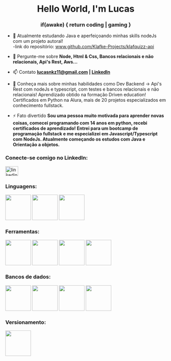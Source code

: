 <h1 align="center">Hello World, I'm Lucas</h1>
<h3 align="center">if(awake) { return coding | gaming }</h3>

- 🌱 Atualmente estudando Java e aperfeiçoando minhas skills nodeJs com um projeto autoral!  
-link do repositório: www.github.com/Klafke-Projects/klafquizz-api

- 💬 Pergunte-me sobre **Node, Html & Css, Bancos relacionais e não relacionais, Api's Rest, Aws...**

- 📫 Contato **lucasnkz11@gmail.com | 	[Linkedln](www.linkedin.com/in/lucasklafke/)**

- 📄 Conheça mais sobre minhas habilidades como Dev Backend -> Api's Rest com nodeJs e typescript, com testes e bancos relacionais e não relacionais! Aprendizado obtido na formação Driven education! Certificados em Python na Alura, mais de 20 projetos especializados em conhecimento fullstack.

- ⚡ Fato divertido **Sou uma pessoa muito motivada para aprender novas coisas, comecei programando com 14 anos em python, recebi certificados de aprendizado! Entrei para um bootcamp de programação fullstack e me especializei em Javascript/Typescript com NodeJs. Atualmente começando os estudos com Java e Orientação a objetos.**

<h3 align="left">Conecte-se comigo no Linkedln:</h3>
<p align="left">
<a href="https://linkedin.com/in/linkedin.com/in/lucas-klafke-b9728120b/" target="blank"><img align="center" src="https://raw.githubusercontent.com/rahuldkjain/github-profile-readme-generator/master/src/images/icons/Social/linked-in-alt.svg" alt="linkedin.com/in/lucas-klafke-b9728120b/" height="30" width="40" /></a>
</p>
<div>
<h3 align="left">Linguagens:</h3>
  <img src="https://upload.wikimedia.org/wikipedia/commons/thumb/4/4c/Typescript_logo_2020.svg/2048px-Typescript_logo_2020.svg.png" width="80" height="80"></img>
  <img src="https://upload.wikimedia.org/wikipedia/commons/thumb/9/99/Unofficial_JavaScript_logo_2.svg/480px-Unofficial_JavaScript_logo_2.svg.png" width="80" height="80"></img>
  <img src="https://logospng.org/download/java/logo-java-512.png" width="80" height="80"></img>
</div>
<h3 align="left">Ferramentas:</h3>
<div>
  <img src="https://logospng.org/download/node-js/logo-node-js-1024.png" width="80" height="80"></img>
  <img src="https://www.docker.com/wp-content/uploads/2022/03/vertical-logo-monochromatic.png" width="80" height="80"></img>
  <img src="https://programadev.com.br/static/9ff3232ef2ea482c1931b79f40243cf0/capa-node-express-rest.png" width="80" height="80"></img>
  <img src="https://cdn.freebiesupply.com/logos/large/2x/jest-logo-png-transparent.png" width="80" height="80"></img>
</div>
<h3 align="left">Bancos de dados:</h3>
<div>
  <img src="https://w7.pngwing.com/pngs/173/36/png-transparent-postgresql-logo-computer-software-database-open-source-s-text-head-snout.png" width="80" height="80"></img>
  <img src="https://img2.gratispng.com/20180808/ilc/kisspng-logo-brand-product-design-mongodb-inc-mongodb-stickker-5b6abb66633e96.6321863315337214464065.jpg" width="80" height="80"></img>
  <img src="https://cdn.worldvectorlogo.com/logos/prisma-2.svg" width="80" height="80"></img>
   <img src="https://seekvectorlogo.com/wp-content/uploads/2022/02/redis-labs-vector-logo-2022-small.png" width="80" height="80"></img>
  
</div>
<h3 align="left">Versionamento:</h3>
<img src="https://git-scm.com/images/logos/downloads/Git-Icon-1788C.png" width="80" height="80"></img>
